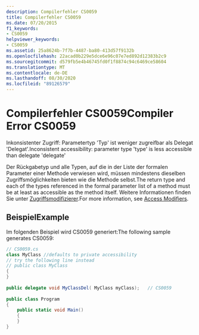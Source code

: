 ```yaml
---
description: Compilerfehler CS0059
title: Compilerfehler CS0059
ms.date: 07/20/2015
f1_keywords:
- CS0059
helpviewer_keywords:
- CS0059
ms.assetid: 25a8624b-7f7b-4487-ba80-413d57f9132b
ms.openlocfilehash: 22acad0b229e5dce6e96c07e7ed892d12383b2c9
ms.sourcegitcommit: d579fb5e4b46745fd0f1f8874c94c6469ce58604
ms.translationtype: MT
ms.contentlocale: de-DE
ms.lasthandoff: 08/30/2020
ms.locfileid: "89126579"
---
```

# <a name="compiler-error-cs0059"></a><span data-ttu-id="07116-103">Compilerfehler CS0059</span><span class="sxs-lookup"><span data-stu-id="07116-103">Compiler Error CS0059</span></span>
<span data-ttu-id="07116-104">Inkonsistenter Zugriff: Parametertyp 'Typ' ist weniger zugreifbar als Delegat 'Delegat'.</span><span class="sxs-lookup"><span data-stu-id="07116-104">Inconsistent accessibility: parameter type 'type' is less accessible than delegate 'delegate'</span></span>  
  
 <span data-ttu-id="07116-105">Der Rückgabetyp und alle Typen, auf die in der Liste der formalen Parameter einer Methode verwiesen wird, müssen mindestens dieselben Zugriffsmöglichkeiten bieten wie die Methode selbst.</span><span class="sxs-lookup"><span data-stu-id="07116-105">The return type and each of the types referenced in the formal parameter list of a method must be at least as accessible as the method itself.</span></span> <span data-ttu-id="07116-106">Weitere Informationen finden Sie unter [Zugriffsmodifizierer](../programming-guide/classes-and-structs/access-modifiers.md).</span><span class="sxs-lookup"><span data-stu-id="07116-106">For more information, see [Access Modifiers](../programming-guide/classes-and-structs/access-modifiers.md).</span></span>  
  
## <a name="example"></a><span data-ttu-id="07116-107">Beispiel</span><span class="sxs-lookup"><span data-stu-id="07116-107">Example</span></span>  
 <span data-ttu-id="07116-108">Im folgenden Beispiel wird CS0059 generiert:</span><span class="sxs-lookup"><span data-stu-id="07116-108">The following sample generates CS0059:</span></span>  
  
```csharp  
// CS0059.cs  
class MyClass //defaults to private accessibility  
// try the following line instead  
// public class MyClass  
{  
}  
  
public delegate void MyClassDel( MyClass myClass);   // CS0059  
  
public class Program  
{  
    public static void Main()  
    {  
    }  
}  
```

